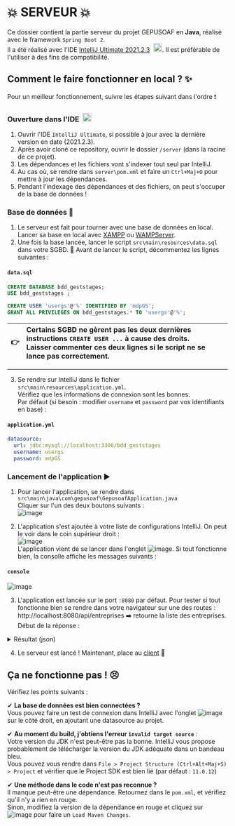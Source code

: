 # 💥 SERVEUR 💥

Ce dossier contient la partie serveur du projet GEPUSOAF en **Java**, réalisé avec le framework `Spring Boot 2`.  
Il a été réalisé avec l'IDE [IntelliJ Ultimate 2021.2.3](https://www.jetbrains.com/fr-fr/idea/download/#section=windows)&nbsp; <img src="https://upload.wikimedia.org/wikipedia/commons/thumb/9/9c/IntelliJ_IDEA_Icon.svg/1024px-IntelliJ_IDEA_Icon.svg.png" alt="drawing" width="20"/>. Il est préférable de l'utiliser à des fins de compatibilité.  

## Comment le faire fonctionner en local ? ✨

Pour un meilleur fonctionnement, suivre les étapes suivant dans l'ordre ❗

### Ouverture dans l'IDE &nbsp;<img src="https://upload.wikimedia.org/wikipedia/commons/thumb/9/9c/IntelliJ_IDEA_Icon.svg/1024px-IntelliJ_IDEA_Icon.svg.png" alt="drawing" width="20"/>

1. Ouvrir l'IDE `IntelliJ Ultimate`, si possible à jour avec la dernière version en date (2021.2.3).
2. Après avoir cloné ce repository, ouvrir le dossier `/server` (dans la racine de ce projet).
3. Les dépendances et les fichiers vont s'indexer tout seul par IntelliJ. 
4. Au cas où, se rendre dans `server\pom.xml` et faire un `Ctrl+Maj+O` pour mettre à jour les dépendances.
5. Pendant l'indexage des dépendances et des fichiers, on peut s'occuper de la base de données !

### Base de données 💾

1. Le serveur est fait pour tourner avec une base de données en local. Lancer sa base en local avec [XAMPP](https://www.apachefriends.org/fr/download.html) ou [WAMPServer](https://www.wampserver.com/en/download-wampserver-64bits/).
2. Une fois la base lancée, lancer le script `src\main\resources\data.sql` dans votre SGBD.
🚨 Avant de lancer le script, décommentez les lignes suivantes :
#### **`data.sql`**
```sql
CREATE DATABASE bdd_geststages;
USE bdd_geststages ;

CREATE USER 'usergs'@'%' IDENTIFIED BY 'mdpGS';
GRANT ALL PRIVILEGES ON bdd_geststages.* TO 'usergs'@'%';
```
| 👉 | Certains SGBD ne gèrent pas les deux dernières instructions `CREATE USER ...` à cause des droits. <br/> Laisser commenter ces deux lignes si le script ne se lance pas correctement.  |
|---------------|:------------------------|

---

3. Se rendre sur IntelliJ dans le fichier `src\main\resources\application.yml`.  
Vérifiez que les informations de connexion sont les bonnes.  
Par défaut (si besoin : modifier `username` et `password` par vos identifiants en base) :
#### **`application.yml`**
```yml
datasource:
  url: jdbc:mysql://localhost:3306/bdd_geststages
  username: usergs
  password: mdpGS
```

### Lancement de l'application ▶️

1. Pour lancer l'application, se rendre dans `src\main\java\com\gepusoaf\GepusoafApplication.java`  
Cliquer sur l'un des deux boutons suivants :  
![image](https://user-images.githubusercontent.com/64494563/152053809-82941c58-4993-4597-b21e-a32ddd196d47.png)

2. L'application s'est ajoutée à votre liste de configurations IntelliJ. On peut le voir dans le coin supérieur droit :  
![image](https://user-images.githubusercontent.com/64494563/152053944-8f721c2a-4087-4537-963f-1a935e2a792f.png)  
L'application vient de se lancer dans l'onglet ![image](https://user-images.githubusercontent.com/64494563/152054025-dced0b20-f7d2-4aaf-a46c-311c90ef85a0.png). 
Si tout fonctionne bien, la consolle affiche les messages suivants :  
  
#### **`console`**  
![image](https://user-images.githubusercontent.com/64494563/152054206-727a6474-715a-498a-b0ac-78adc66b126c.png)

3. L'application est lancée sur le port `:8080` par défaut. Pour tester si tout fonctionne bien se rendre dans votre navigateur sur une des routes :  
http://localhost:8080/api/entreprises ➡️ retourne la liste des entreprises. Début de la réponse : 

<details>
  <summary>Résultat (json)</summary>
  
  ```json
[{
    "numEntreprise": 1,
    "raisonSociale": "Webzine Maker (Campusplex)",
    "nomContact": "Antoine Dupont",
    "nomResp": "Antoine Dupont",
    "rueEntreprise": "12 Rue Général Fiorella",
    "cpEntreprise": 20000,
    "villeEntreprise": "Ajaccio",
    "telEntreprise": "01 02 03 04 05",
    "faxEntreprise": "01 02 03 04 05",
    "email": "contact@infos.fr",
    "observation": "",
    "siteEntreprise": "http://www.wmaker.net/",
    "niveau": "BAC+1/BAC+2",
    "enActivite": true,
    "specialites": [
      {
        "numSpec": 1,
        "libelle": "SLAM"
      },
      {
        "numSpec": 2,
        "libelle": "SISR"
      }
    ]
  },
  ...
```
  
</details>

4. Le serveur est lancé ! Maintenant, place au [client](https://github.com/remi-martinez/gepusoaf/tree/master/client) 🎉
  
## Ça ne fonctionne pas ! 😣

Vérifiez les points suivants :

✔ **La base de données est bien connectées ?**  
Vous pouvez faire un test de connexion dans IntelliJ avec l'onglet ![image](https://user-images.githubusercontent.com/64494563/152055835-b09ffcac-85a9-499f-9d17-3ff41b4c414a.png) sur le côté droit, en ajoutant une datasource au projet.  
  
✔ **Au moment du build, j'obtiens l'erreur `invalid target source`** :  
Votre version du JDK n'est peut-être pas la bonne. IntelliJ vous propose probablement de télécharger la version du JDK adéquate dans un bandeau bleu.  
Vous pouvez vous rendre dans `File > Project Structure (Ctrl+Alt+Maj+S) > Project` et vérifier que le Project SDK est bien lié (par défaut : `11.0.12`)

✔ **Une méthode dans le code n'est pas reconnue ?**  
Il manque peut-être une dépendance. Retournez dans le `pom.xml`, et vérifiez qu'il n'y a rien en rouge.  
Sinon, modifiez la version de la dépendance en rouge et cliquez sur ![image](https://user-images.githubusercontent.com/64494563/152056155-3032554c-1175-4a34-a43b-8987b2c3d591.png) pour faire un `Load Maven Changes`.
